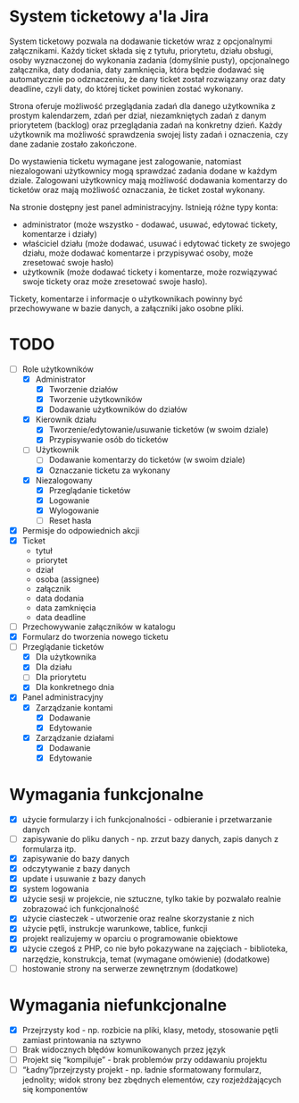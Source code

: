 # System ticketowy a'la Jira

System ticketowy pozwala na dodawanie ticketów wraz z opcjonalnymi załącznikami.
Każdy ticket składa się z tytułu, priorytetu, działu obsługi, osoby wyznaczonej do wykonania zadania (domyślnie pusty), opcjonalnego załącznika, daty dodania, daty zamknięcia, która będzie dodawać się automatycznie po odznaczeniu, że dany ticket został rozwiązany oraz daty deadline, czyli daty, do której ticket powinien zostać wykonany.

Strona oferuje możliwość przeglądania zadań dla danego użytkownika z prostym kalendarzem, zdań per dział, niezamkniętych zadań z danym priorytetem (backlog) oraz przeglądania zadań na konkretny dzień.
Każdy użytkownik ma możliwość sprawdzenia swojej listy zadań i oznaczenia, czy dane zadanie zostało zakończone.

Do wystawienia ticketu wymagane jest zalogowanie, natomiast niezalogowani użytkownicy mogą sprawdzać zadania dodane w każdym dziale. Zalogowani użytkownicy mają możliwość dodawania komentarzy do ticketów oraz mają możliwość oznaczania, że ticket został wykonany.

Na stronie dostępny jest panel administracyjny. Istnieją różne typy konta:
- administrator (może wszystko - dodawać, usuwać, edytować tickety, komentarze i działy)
- właściciel działu (może dodawać, usuwać i edytować tickety ze swojego działu, może dodawać komentarze i przypisywać osoby, może zresetować swoje hasło)
- użytkownik (może dodawać tickety i komentarze, może rozwiązywać swoje tickety oraz może zresetować swoje hasło).

Tickety, komentarze i informacje o użytkownikach powinny być przechowywane w bazie danych, a załączniki jako osobne pliki.

# TODO

- [ ] Role użytkowników
  - [x] Administrator
    - [x] Tworzenie działów
    - [x] Tworzenie użytkowników
    - [x] Dodawanie użytkowników do działów
  - [x] Kierownik działu
    - [x] Tworzenie/edytowanie/usuwanie ticketów (w swoim dziale)
    - [x] Przypisywanie osób do ticketów
  - [ ] Użytkownik
    - [ ] Dodawanie komentarzy do ticketów (w swoim dziale)
    - [x] Oznaczanie ticketu za wykonany
  - [x] Niezalogowany
    - [x] Przeglądanie ticketów
    - [x] Logowanie
    - [x] Wylogowanie
    - [ ] Reset hasła
- [x] Permisje do odpowiednich akcji
- [x] Ticket
  - tytuł
  - priorytet
  - dział
  - osoba (assignee)
  - załącznik
  - data dodania
  - data zamknięcia
  - data deadline
- [ ] Przechowywanie załączników w katalogu
- [x] Formularz do tworzenia nowego ticketu
- [ ] Przeglądanie ticketów
  - [x] Dla użytkownika
  - [x] Dla działu
  - [ ] Dla priorytetu
  - [x] Dla konkretnego dnia
- [x] Panel administracyjny
  - [x] Zarządzanie kontami
    - [x] Dodawanie
    - [x] Edytowanie
  - [x] Zarządzanie działami
    - [x] Dodawanie
    - [x] Edytowanie

# Wymagania funkcjonalne
- [x] użycie formularzy i ich funkcjonalności - odbieranie i przetwarzanie danych
- [ ] zapisywanie do pliku danych - np. zrzut bazy danych, zapis danych z formularza itp.
- [x] zapisywanie do bazy danych
- [x] odczytywanie z bazy danych
- [x] update i usuwanie z bazy danych
- [x] system logowania
- [x] użycie sesji w projekcie, nie sztuczne, tylko takie by pozwalało realnie zobrazować ich funkcjonalność
- [x] użycie ciasteczek - utworzenie oraz realne skorzystanie z nich
- [x] użycie pętli, instrukcje warunkowe, tablice, funkcji
- [x] projekt realizujemy w oparciu o programowanie obiektowe
- [x] użycie czegoś z PHP, co nie było pokazywane na zajęciach - biblioteka, narzędzie, konstrukcja, temat (wymagane omówienie) (dodatkowe)
- [ ] hostowanie strony na serwerze zewnętrznym (dodatkowe)

# Wymagania niefunkcjonalne
- [x] Przejrzysty kod - np. rozbicie na pliki, klasy, metody, stosowanie pętli zamiast printowania na sztywno
- [ ] Brak widocznych błędów komunikowanych przez język
- [ ] Projekt się “kompiluje” - brak problemów przy oddawaniu projektu
- [ ] “Ładny”/przejrzysty projekt - np. ładnie sformatowany formularz, jednolity; widok strony bez zbędnych elementów, czy rozjeżdżających się komponentów

